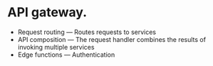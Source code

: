 # API gateway.

* Request routing — Routes requests to services
* API composition — The request handler combines the results of invoking multiple services
* Edge functions — Authentication